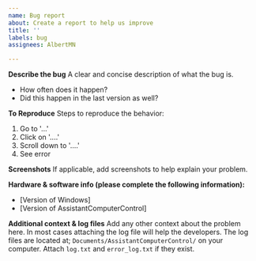 ```yaml
---
name: Bug report
about: Create a report to help us improve
title: ''
labels: bug
assignees: AlbertMN

---
```


**Describe the bug**
A clear and concise description of what the bug is.
- How often does it happen?
- Did this happen in the last version as well?

**To Reproduce**
Steps to reproduce the behavior:
1. Go to '...'
2. Click on '....'
3. Scroll down to '....'
4. See error

**Screenshots**
If applicable, add screenshots to help explain your problem.

**Hardware & software info (please complete the following information):**
 - [Version of Windows]
 - [Version of AssistantComputerControl]

**Additional context & log files**
Add any other context about the problem here. In most cases attaching the log file will help the developers. The log files are located at; `Documents/AssistantComputerControl/` on your computer. Attach `log.txt` and `error_log.txt` if they exist.
